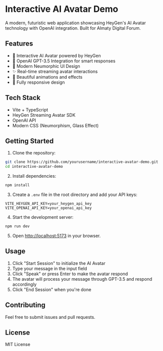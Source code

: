 # Interactive AI Avatar Demo

A modern, futuristic web application showcasing HeyGen's AI Avatar technology with OpenAI integration. Built for Almaty Digital Forum.

## Features

- 🤖 Interactive AI Avatar powered by HeyGen
- 🧠 OpenAI GPT-3.5 Integration for smart responses
- 🎨 Modern Neumorphic UI Design
- ✨ Real-time streaming avatar interactions
- 🌈 Beautiful animations and effects
- 📱 Fully responsive design

## Tech Stack

- Vite + TypeScript
- HeyGen Streaming Avatar SDK
- OpenAI API
- Modern CSS (Neumorphism, Glass Effect)

## Getting Started

1. Clone the repository:
```bash
git clone https://github.com/yourusername/interactive-avatar-demo.git
cd interactive-avatar-demo
```

2. Install dependencies:
```bash
npm install
```

3. Create a `.env` file in the root directory and add your API keys:
```env
VITE_HEYGEN_API_KEY=your_heygen_api_key
VITE_OPENAI_API_KEY=your_openai_api_key
```

4. Start the development server:
```bash
npm run dev
```

5. Open [http://localhost:5173](http://localhost:5173) in your browser.

## Usage

1. Click "Start Session" to initialize the AI Avatar
2. Type your message in the input field
3. Click "Speak" or press Enter to make the avatar respond
4. The avatar will process your message through GPT-3.5 and respond accordingly
5. Click "End Session" when you're done

## Contributing

Feel free to submit issues and pull requests.

## License

MIT License 